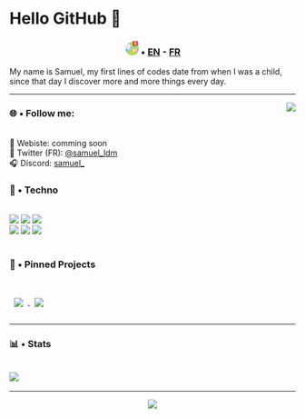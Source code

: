 
# Hello GitHub 👋
<h3>
	<p align="center">
		<img width="25px" src="assets/langs.png" />
		• <a href="#">EN</a> - <a href="README_FR.md">FR</a>
	</p>
</h3>

My name is Samuel, my first lines of codes date from when I was a child, since that day I discover more and more things every day.

---

<a  href="https://discord.com/users/239654425424035840">
	<img  src="https://lanyard.cnrad.dev/api/239654425424035840?hideTimestamp=true&idleMessage=Probably%20sleeping%20💤" align="right" />
</a>

### 🌐 • Follow me:

<br />
🔗 Webiste: comming soon <br />
🐤 Twitter (FR): <a href="https://twitter.com/samuel_ldm">@samuel_ldm</a> <br />
🎧 Discord: <a href="https://discord.com/users/239654425424035840">samuel_</a> <br />

### 🔧 • Techno

<br />
<div>
	<img width="48px" src="https://cdn.jsdelivr.net/gh/devicons/devicon/icons/javascript/javascript-plain.svg" />
	<img width="48px" src="https://cdn.jsdelivr.net/gh/devicons/devicon/icons/java/java-original.svg" />
	<img width="48px" src="https://cdn.jsdelivr.net/gh/devicons/devicon/icons/c/c-plain.svg" />
	<br />
	<img width="48px" src="https://cdn.jsdelivr.net/gh/devicons/devicon/icons/react/react-original.svg" />
	<img width="48px" src="https://cdn.jsdelivr.net/gh/devicons/devicon/icons/discordjs/discordjs-original.svg" />
	<img width="48px" src="https://cdn.jsdelivr.net/gh/devicons/devicon/icons/linux/linux-original.svg" />
</div>
<br />

### 📌 • Pinned Projects

<br />
<a href="https://github.com/samldm/Website/">
  <img align="center" style="margin:1rem 0.5rem" src="https://github-readme-stats.vercel.app/api/pin/?username=samldm&repo=Website&theme=onedark" />
</a>
<a href="https://github.com/samldm/Discord.js-Bot-Template">
  <img align="center" style="margin:1rem 0.5rem" src="https://github-readme-stats.vercel.app/api/pin/?username=samldm&repo=Discord.js-Bot-Template&theme=onedark" />
</a>
<br />

---

### 📊 • Stats

<br />
<div>
	<img src="https://github-readme-stats.vercel.app/api/top-langs/?username=samldm&theme=onedark" />
	<!--<img width="45%" src="https://github-readme-stats.vercel.app/api?username=samldm&show_icons=true&theme=onedark" />-->
</div>

---

<p align="center">
   <img src="https://forthebadge.com/images/badges/powered-by-coffee.svg" />
</p>
